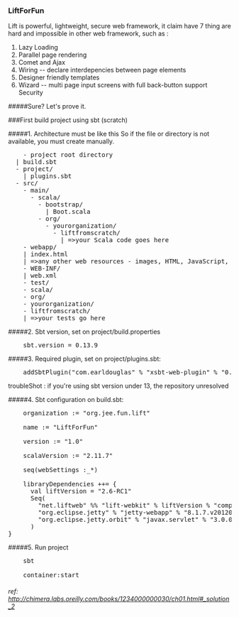 ### LiftForFun 
Lift is powerful, lightweight, secure web framework, it claim have 7 thing are hard and impossible in other web framework, such as :

1. Lazy Loading
2. Parallel page rendering
3. Comet and Ajax
4. Wiring -- declare interdepencies between page elements
5. Designer friendly templates
6. Wizard -- multi page input screens with full back-button support Security

#####Sure? Let's prove it.




###First build project using sbt (scratch)

#####1. Architecture must be like this
So if the file or directory is not available, you must create manually.

<pre>
    - project root directory
  | build.sbt
  - project/
    | plugins.sbt
  - src/
    - main/
      - scala/
        - bootstrap/
          | Boot.scala
        - org/
          - yourorganization/
            - liftfromscratch/
              | =>your Scala code goes here
    - webapp/
    | index.html
    | =>any other web resources - images, HTML, JavaScript, etc - go here
    - WEB-INF/
    | web.xml
    - test/
    - scala/
    - org/
    - yourorganization/
    - liftfromscratch/
    | =>your tests go here
</pre>


#####2. Sbt version, set on project/build.properties
<pre>
    sbt.version = 0.13.9
</pre>

#####3. Required plugin, set on project/plugins.sbt:
<pre>
    addSbtPlugin("com.earldouglas" % "xsbt-web-plugin" % "0.7.0")
</pre>
troubleShot : if you're using sbt version under 13, the repository unresolved

#####4. Sbt configuration on build.sbt:
<pre>
    organization := "org.jee.fun.lift"

    name := "LiftForFun"

    version := "1.0"

    scalaVersion := "2.11.7"

    seq(webSettings :_*)

    libraryDependencies ++= {
      val liftVersion = "2.6-RC1"
      Seq(
        "net.liftweb" %% "lift-webkit" % liftVersion % "compile",
        "org.eclipse.jetty" % "jetty-webapp" % "8.1.7.v20120910"  % "container,test",
        "org.eclipse.jetty.orbit" % "javax.servlet" % "3.0.0.v201112011016" % "container,compile" artifacts Artifact("javax.servlet", "jar", "jar")
      )
}
</pre>


#####5. Run project

<pre>
    sbt <enter>
    
    container:start
</pre>


###### ref: <a href="http://chimera.labs.oreilly.com/books/1234000000030/ch01.html#_solution_2">http://chimera.labs.oreilly.com/books/1234000000030/ch01.html#_solution_2</a>

